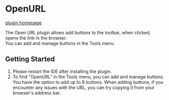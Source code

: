 # OpenURL
[plugin homepage](https://plugins.jetbrains.com/plugin/23003-open-url)

The Open URL plugin allows add buttons to the toolbar, when clicked, opens the link in the browser.  
You can add and manage buttons in the Tools menu.


## Getting Started
1. Please restart the IDE after installing the plugin.
2. To find "OpenURL" in the Tools menu, you can add and manage buttons. You have the option to add up to 8 buttons. When adding buttons, if you encounter any issues with the URL, you can try copying it from your browser's address bar.